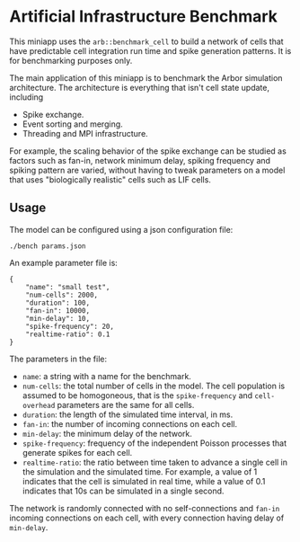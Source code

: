 # Artificial Infrastructure Benchmark

This miniapp uses the `arb::benchmark_cell` to build a network of cells that
have predictable cell integration run time and spike generation patterns. It is
for benchmarking purposes only.

The main application of this miniapp is to benchmark the Arbor simulation
architecture. The architecture is everything that isn't cell state update,
including
  * Spike exchange.
  * Event sorting and merging.
  * Threading and MPI infrastructure.

For example, the scaling behavior of the spike exchange can be studied as
factors such as fan-in, network minimum delay, spiking frequency and spiking
pattern are varied, without having to tweak parameters on a model that uses
"biologically realistic" cells such as LIF cells.

## Usage

The model can be configured using a json configuration file:

```
./bench params.json
```

An example parameter file is:
```
{
    "name": "small test",
    "num-cells": 2000,
    "duration": 100,
    "fan-in": 10000,
    "min-delay": 10,
    "spike-frequency": 20,
    "realtime-ratio": 0.1
}
```

The parameters in the file:
  * `name`: a string with a name for the benchmark.
  * `num-cells`: the total number of cells in the model. The cell population
    is assumed to be homogoneous, that is the `spike-frequency` and
    `cell-overhead` parameters are the same for all cells.
  * `duration`: the length of the simulated time interval, in ms.
  * `fan-in`: the number of incoming connections on each cell.
  * `min-delay`: the minimum delay of the network.
  * `spike-frequency`: frequency of the independent Poisson processes that
    generate spikes for each cell.
  * `realtime-ratio`: the ratio between time taken to advance a single cell in
    the simulation and the simulated time. For example, a value of 1 indicates
    that the cell is simulated in real time, while a value of 0.1 indicates
    that 10s can be simulated in a single second.

The network is randomly connected with no self-connections and `fan-in`
incoming connections on each cell, with every connection having delay of
`min-delay`.
